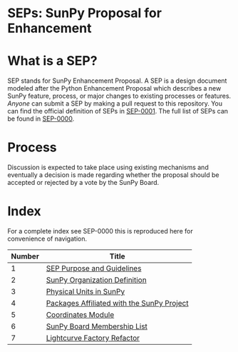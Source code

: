 # SEPs: SunPy Proposal for Enhancement

# What is a SEP?
SEP stands for SunPy Enhancement Proposal. A SEP is a design document modeled
after the Python Enhancement Proposal which describes a new SunPy feature,
process, or major changes to existing processes or features. *Anyone* can
submit a SEP by making a pull request to this repository. You can find the
official definition of SEPs in [SEP-0001](./SEP-0001.md).
The full list of SEPs can be found in [SEP-0000](./SEP-0000.md).

# Process
Discussion is expected to take place using existing mechanisms and eventually
a decision is made regarding whether the proposal should be accepted or rejected
by a vote by the SunPy Board.


# Index

For a complete index see SEP-0000 this is reproduced here for convenience of navigation.

| Number | Title                                                      |
|--------|-------------------------------------------------------------|
|      1 | [SEP Purpose and Guidelines](./SEP-0001.md)                 |
|      2 | [SunPy Organization Definition](./SEP-0002.md)              |
|      3 | [Physical Units in SunPy](./SEP-0003.md)                    |
|      4 | [Packages Affiliated with the SunPy Project](./SEP-0004.md) |
|      5 | [Coordinates Module](./SEP-0005.md)                         |
|      6 | [SunPy Board Membership List](./SEP-0006.md)                |
|      7 | [Lightcurve Factory Refactor](./SEP-0007.md)                |
